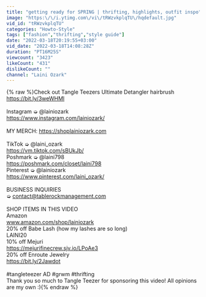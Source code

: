 ```yaml
---
title: "getting ready for SPRING | thrifting, highlights, outfit inspo"
image: "https:\/\/i.ytimg.com\/vi\/tRWzvkplqTU\/hqdefault.jpg"
vid_id: "tRWzvkplqTU"
categories: "Howto-Style"
tags: ["fashion","thrifting","style guide"]
date: "2022-03-18T20:19:55+03:00"
vid_date: "2022-03-18T14:08:28Z"
duration: "PT16M25S"
viewcount: "3423"
likeCount: "431"
dislikeCount: ""
channel: "Laini Ozark"
---
```

{% raw %}Check out Tangle Teezers Ultimate Detangler hairbrush <a rel="nofollow" target="blank" href="https://bit.ly/3weWHMl">https://bit.ly/3weWHMl</a><br /><br />Instagram ➭ @lainiozark<br /><a rel="nofollow" target="blank" href="https://www.instagram.com/lainiozark/">https://www.instagram.com/lainiozark/</a><br /><br />MY MERCH: <a rel="nofollow" target="blank" href="https://shoplainiozark.com">https://shoplainiozark.com</a><br /><br />TikTok ➭ @laini_ozark<br /><a rel="nofollow" target="blank" href="https://vm.tiktok.com/sBUkJb/">https://vm.tiktok.com/sBUkJb/</a><br />Poshmark ➭ @laini798<br /><a rel="nofollow" target="blank" href="https://poshmark.com/closet/laini798">https://poshmark.com/closet/laini798</a><br />Pinterest ➭ @lainiozark<br /><a rel="nofollow" target="blank" href="https://www.pinterest.com/laini_ozark/">https://www.pinterest.com/laini_ozark/</a><br /><br />BUSINESS  INQUIRIES<br />➭ contact@tablerockmanagement.com<br /><br />SHOP ITEMS IN THIS VIDEO<br />Amazon<br />www.amazon.com/shop/lainiozark<br />20% off Babe Lash (how my lashes are so long)<br />LAINI20<br />10% off Mejuri<br /><a rel="nofollow" target="blank" href="https://mejurifinecrew.sjv.io/LPoAe3">https://mejurifinecrew.sjv.io/LPoAe3</a><br />20% off Enroute Jewelry<br /><a rel="nofollow" target="blank" href="https://bit.ly/2Jawdot">https://bit.ly/2Jawdot</a><br /><br />#tangleteezer AD #grwm #thrifting <br />Thank you so much to Tangle Teezer for sponsoring this video! All opinions are my own :){% endraw %}

